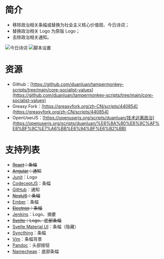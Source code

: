 # 简介

* 移除政治相关条幅或替换为社会主义核心价值观、今日诗词；
* 替换政治相关 Logo 为原版 Logo；
* 去除政治相关通知。

![今日诗词](https://user-images.githubusercontent.com/14957667/189292651-e3e7f805-b67a-4c14-94d2-633b3e7259bc.png)
![脚本设置](https://user-images.githubusercontent.com/14957667/189288306-c039bdd7-befe-4d15-90f1-d74d43ec0aef.png)

# 资源

* Github：[https://github.com/duanluan/tampermonkey-scripts/tree/main/core-socialist-values](https://github.com/duanluan/tampermonkey-scripts/tree/main/core-socialist-values)
* Greasy Fork：[https://greasyfork.org/zh-CN/scripts/440854](https://greasyfork.org/zh-CN/scripts/440854)
* OpenUserJS：[https://openuserjs.org/scripts/duanluan/技术远离政治](https://openuserjs.org/scripts/duanluan/%E6%8A%80%E6%9C%AF%E8%BF%9C%E7%A6%BB%E6%94%BF%E6%B2%BB)

# 支持列表

* ~~[React](https://react.dev/)：条幅~~
* ~~[Angular](https://angular.io/)：通知~~
* [Junit](https://junit.org/junit5/)：Logo
* [CodeceptJS](https://codecept.io/)：条幅
* [GitHub](https://github.com/)：通知
* ~~[NestJS](https://docs.nestjs.com/)：条幅~~
* [Ember](https://emberjs.com/)：条幅
* ~~[Electron](https://www.electronjs.org/)：条幅~~
* [Jenkins](https://www.jenkins.io/)：Logo、摘要
* ~~[Svelte](https://svelte.dev/)：Logo、底部条幅~~
* [Svelte Material UI](https://sveltematerialui.com/)：条幅（隐藏）
* [Syncthing](https://syncthing.net/)：条幅
* [Vim](https://www.vim.org/)：条幅背景
* [Pandoc](https://pandoc.org/)：头部按钮
* [Namecheap](https://www.namecheap.com/)：底部条幅
